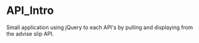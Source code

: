 # API_Intro
Small application using jQuery to each API's by pulling and displaying from the advise slip API.
